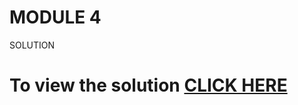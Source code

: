 # MODULE 4
SOLUTION
# To view the solution [CLICK HERE](http://vedika-m.github.io/Coursera/module4-sol/index.html)
